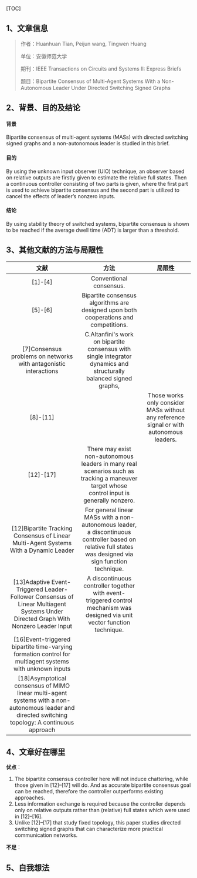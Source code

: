 [TOC]

## 1、文章信息

> 作者：Huanhuan Tian, Peijun wang, Tingwen Huang
>
> 单位：安徽师范大学
>
> 期刊：IEEE Transactions on Circuits and Systems II: Express Briefs
>
> 题目：Bipartite Consensus of Multi-Agent Systems With a Non-Autonomous Leader Under Directed Switching Signed Graphs

## 2、背景、目的及结论

#### 背景

Bipartite consensus of multi-agent systems (MASs) with directed switching signed graphs and a non-autonomous leader is studied in this brief.

#### 目的

By using the unknown input observer (UIO) technique, an observer based on relative outputs are firstly given to estimate the relative full states. Then a continuous controller consisting of two parts is given, where the first part is used to achieve bipartite consensus and the second part is utilized to cancel the effects of leader’s nonzero inputs.

#### 结论

By using stability theory of switched systems, bipartite consensus is shown to be reached if the average dwell time (ADT) is larger than a threshold.

## 3、其他文献的方法与局限性

|                             文献                             |                             方法                             |                            局限性                            |
| :----------------------------------------------------------: | :----------------------------------------------------------: | :----------------------------------------------------------: |
|                           [1]-[4]                            |                   Conventional consensus.                    |                                                              |
|                           [5]-[6]                            | Bipartite consensus algorithms are designed upon both cooperations and competitions. |                                                              |
| [7]Consensus problems on networks with antagonistic interactions | C.Altanfini's work on bipartite consensus with single integrator dynamics and structurally balanced signed graphs, |                                                              |
|                           [8]-[11]                           |                                                              | Those works only consider MASs without any reference signal or with autonomous leaders. |
|                          [12]-[17]                           | There may exist non-autonomous leaders in many real scenarios such as tracking a maneuver target whose control input is generally nonzero. |                                                              |
| [12]Bipartite Tracking Consensus of Linear Multi-Agent Systems With a Dynamic Leader | For general linear MASs with a non-autonomous leader, a discontinuous controller based on relative full states was designed via sign function technique. |                                                              |
| [13]Adaptive Event-Triggered Leader-Follower Consensus of Linear Multiagent Systems Under Directed Graph With Nonzero Leader Input | A discontinuous controller together with event-triggered control mechanism was designed via unit vector function technique. |                                                              |
| [16]Event-triggered bipartite time-varying formation control for multiagent systems with unknown inputs |                                                              |                                                              |
| [18]Asymptotical consensus of MIMO linear multi-agent systems with a non-autonomous leader and directed switching topology: A continuous approach |                                                              |                                                              |

## 4、文章好在哪里

**优点**：

1. The bipartite consensus controller here will not induce chattering, while those given in [12]–[17] will do. And as accurate bipartite consensus goal can be reached, therefore the controller outperforms existing approaches.
2. Less information exchange is required because the controller depends only
   on relative outputs rather than (relative) full states which were used in [12]–[16].
3. Unlike [12]–[17] that study fixed topology, this paper studies directed switching signed graphs that can characterize more practical communication networks.

**不足**：



## 5、自我想法


